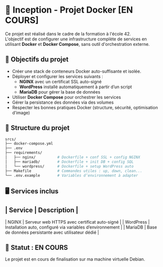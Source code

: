 # 🚧 Inception - Projet Docker [EN COURS]

Ce projet est réalisé dans le cadre de la formation à l'école 42.  
L'objectif est de configurer une infrastructure complète de services en utilisant **Docker** et **Docker Compose**, sans outil d'orchestration externe.


## 🔧 Objectifs du projet

- Créer une stack de conteneurs Docker auto-suffisante et isolée.
- Déployer et configurer les services suivants :
  - **NGINX** avec un certificat SSL auto-signé
  - **WordPress** installé automatiquement à partir d’un script
  - **MariaDB** pour gérer la base de données
- Utiliser **Docker Compose** pour orchestrer les services
- Gérer la persistance des données via des volumes
- Respecter les bonnes pratiques Docker (structure, sécurité, optimisation d’image)


## 📁 Structure du projet

```bash
srcs/
├── docker-compose.yml
├── .env
├── requirements/
│   ├── nginx/          # Dockerfile + conf SSL + config NGINX
│   ├── mariadb/        # Dockerfile + init DB + config SQL
│   └── wordpress/      # Dockerfile + setup WordPress auto
├── Makefile            # Commandes utiles : up, down, clean...
└── .env.example        # Variables d’environnement à adapter
```
     
## 🖥️ Services inclus

| Service	| Description |
-------------------------
| NGINX |	Serveur web HTTPS avec certificat auto-signé |
| WordPress	| Installation auto, configuré via variables d’environnement |
| MariaDB	| Base de données persistante avec utilisateur dédié |    


## 📌 Statut : EN COURS

Le projet est en cours de finalisation sur ma machine virtuelle Debian.
